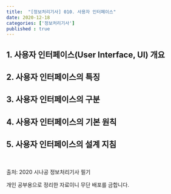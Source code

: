 ```yaml
---
title:  "[정보처리기사] 010. 사용자 인터페이스"
date: 2020-12-18
categories: ['정보처리기사']
published : true
---
```


## 1. 사용자 인터페이스(User Interface, UI) 개요

## 2. 사용자 인터페이스의 특징

## 3. 사용자 인터페이스의 구분

## 4. 사용자 인터페이스의 기본 원칙

## 5. 사용자 인터페이스의 설계 지침


<br>

출처: 2020 시나공 정보처리기사 필기

개인 공부용으로 정리한 자료이니 무단 배포를 금합니다.
